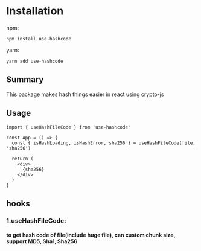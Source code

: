 # Installation
npm:
````shell
npm install use-hashcode
````

yarn:
````shell
yarn add use-hashcode
````

## Summary
This package makes hash things easier in react using crypto-js

## Usage

````tsx
import { useHashFileCode } from 'use-hashcode'

const App = () => {
  const { isHashLoading, isHashError, sha256 } = useHashFileCode(file, 'sha256')

  return (
    <div>
      {sha256}
    </div>
  )
}
````

## hooks

### 1.useHashFileCode: 

#### to get hash code of file(include huge file), can custom chunk size, support MD5, Sha1, Sha256
